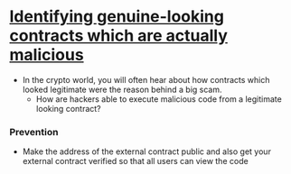 # [Identifying genuine-looking contracts which are actually malicious](https://learnweb3.io/degrees/ethereum-developer-degree/senior/identifying-genuine-looking-contracts-which-are-actually-malicious/)
- In the crypto world, you will often hear about how contracts which looked legitimate were the reason behind a big scam.
    - How are hackers able to execute malicious code from a legitimate looking contract?

### Prevention
- Make the address of the external contract public and also get your external contract verified so that all users can view the code